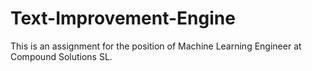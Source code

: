 # Text-Improvement-Engine
This is an assignment for the position of Machine Learning Engineer at Compound Solutions SL.

